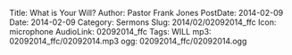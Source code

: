 Title: What is Your Will?
Author: Pastor Frank Jones
PostDate: 2014-02-09
Date: 2014-02-09
Category: Sermons
Slug: 2014/02/02092014_ffc
Icon: microphone
AudioLink: 02092014_ffc
Tags: WILL
mp3: 02092014_ffc/02092014.mp3
ogg: 02092014_ffc/02092014.ogg
